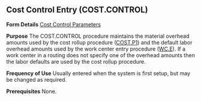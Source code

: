## Cost Control Entry (COST.CONTROL)
<PageHeader />

**Form Details**
[Cost Control Parameters](../COST-CONTROL-1/README.md)

**Purpose**
The COST.CONTROL procedure maintains the material overhead amounts used by the
cost rollup procedure ([COST.P1](../COST-P1/README.md)) and the default labor overhead
amounts used by the work center entry procedure ([WC.E](../WC-E/README.md)). If a work
center in a routing does not specify one of the overhead amounts then the
labor defaults are used by the cost rollup procedure.

**Frequency of Use**
Usually entered when the system is first setup, but may be changed as
required.

**Prerequisites**
None.

<badge text= "Version 8.10.57 " vertical="middle" />

<PageFooter />
